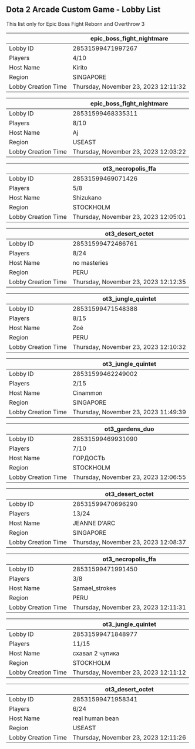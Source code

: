 ## Dota 2 Arcade Custom Game - Lobby List

This list only for Epic Boss Fight Reborn and Overthrow 3

|  | epic_boss_fight_nightmare |
| ------ | ------ |
| Lobby ID | 28531599471997267 |
| Players | 4/10 |
| Host Name | Kirito |
| Region | SINGAPORE |
| Lobby Creation Time | Thursday, November 23, 2023 12:11:32 |


|  | epic_boss_fight_nightmare |
| ------ | ------ |
| Lobby ID | 28531599468335311 |
| Players | 8/10 |
| Host Name | Aj |
| Region | USEAST |
| Lobby Creation Time | Thursday, November 23, 2023 12:03:22 |


|  | ot3_necropolis_ffa |
| ------ | ------ |
| Lobby ID | 28531599469071426 |
| Players | 5/8 |
| Host Name | Shizukano |
| Region | STOCKHOLM |
| Lobby Creation Time | Thursday, November 23, 2023 12:05:01 |


|  | ot3_desert_octet |
| ------ | ------ |
| Lobby ID | 28531599472486761 |
| Players | 8/24 |
| Host Name | no masteries |
| Region | PERU |
| Lobby Creation Time | Thursday, November 23, 2023 12:12:35 |


|  | ot3_jungle_quintet |
| ------ | ------ |
| Lobby ID | 28531599471548388 |
| Players | 8/15 |
| Host Name | Zoé |
| Region | PERU |
| Lobby Creation Time | Thursday, November 23, 2023 12:10:32 |


|  | ot3_jungle_quintet |
| ------ | ------ |
| Lobby ID | 28531599462249002 |
| Players | 2/15 |
| Host Name | Cinammon |
| Region | SINGAPORE |
| Lobby Creation Time | Thursday, November 23, 2023 11:49:39 |


|  | ot3_gardens_duo |
| ------ | ------ |
| Lobby ID | 28531599469931090 |
| Players | 7/10 |
| Host Name | ГОРДОСТЬ |
| Region | STOCKHOLM |
| Lobby Creation Time | Thursday, November 23, 2023 12:06:55 |


|  | ot3_desert_octet |
| ------ | ------ |
| Lobby ID | 28531599470696290 |
| Players | 13/24 |
| Host Name | JEANNE D'ARC |
| Region | SINGAPORE |
| Lobby Creation Time | Thursday, November 23, 2023 12:08:37 |


|  | ot3_necropolis_ffa |
| ------ | ------ |
| Lobby ID | 28531599471991450 |
| Players | 3/8 |
| Host Name | Samael_strokes |
| Region | PERU |
| Lobby Creation Time | Thursday, November 23, 2023 12:11:31 |


|  | ot3_jungle_quintet |
| ------ | ------ |
| Lobby ID | 28531599471848977 |
| Players | 11/15 |
| Host Name | схавал 2 чупика |
| Region | STOCKHOLM |
| Lobby Creation Time | Thursday, November 23, 2023 12:11:12 |


|  | ot3_desert_octet |
| ------ | ------ |
| Lobby ID | 28531599471958341 |
| Players | 6/24 |
| Host Name | real human bean |
| Region | USEAST |
| Lobby Creation Time | Thursday, November 23, 2023 12:11:26 |


